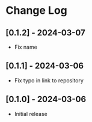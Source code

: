 # Change Log

## [0.1.2] - 2024-03-07

- Fix name

## [0.1.1] - 2024-03-06

- Fix typo in link to repository

## [0.1.0] - 2024-03-06

- Initial release